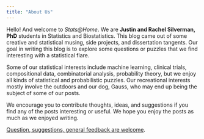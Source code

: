 ```yaml
---
title: "About Us"
---
```



Hello! And welcome to *Stats@Home*. We are **Justin and Rachel Silverman, PhD** students in Statistics and Biostatistics. This blog came out of some creative and statistical musing, side projects, and dissertation tangents. Our goal in writing this blog is to explore some questions or puzzles that we find interesting with a statistical flare. 

Some of our statistical interests include machine learning, clinical trials, compositional data, combinatorial analysis, probability theory, but we enjoy all kinds of statistical and probabilistic puzzles. Our recreational interests mostly involve the outdoors and our dog, Gauss, who may end up being the subject of some of our posts. 

We encourage you to contribute thoughts, ideas, and suggestions if you find any of the posts interesting or useful. We hope you enjoy the posts as much as we enjoyed writing. 

[Question, suggestions, general feedback are welcome](mailto:stats.at.home@gmail.com). 